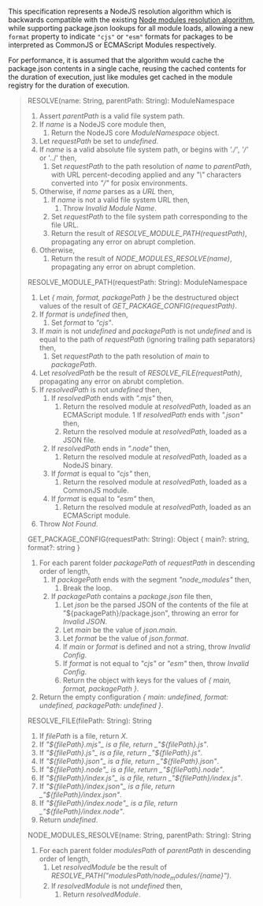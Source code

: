 This specification represents a NodeJS resolution algorithm which is backwards compatible with the existing [Node modules resolution algorithm](https://nodejs.org/api/modules.html#modules_all_together), while supporting package.json lookups for all module loads, allowing a new `format` property to indicate `"cjs"` or `"esm"` formats for packages to be interpreted as CommonJS or ECMAScript Modules respectively.

For performance, it is assumed that the algorithm would cache the package.json contents in a single cache,
reusing the cached contents for the duration of execution, just like modules get cached in the module registry
for the duration of execution.

> RESOLVE(name: String, parentPath: String): ModuleNamespace
> 1. Assert _parentPath_ is a valid file system path.
> 1. If _name_ is a NodeJS core module then,
>    1. Return the NodeJS core _ModuleNamespace_ object.
> 1. Let _requestPath_ be set to _undefined_.
> 1. If _name_ is a valid absolute file system path, or begins with _'./'_, _'/'_ or '../' then,
>    1. Set _requestPath_ to the path resolution of _name_ to _parentPath_, with URL percent-decoding applied and any _"\\"_ characters converted into _"/"_ for posix environments.
> 1. Otherwise, if _name_ parses as a _URL_ then,
>    1. If _name_ is not a valid file system URL then,
>       1. Throw _Invalid Module Name_.
>    1. Set _requestPath_ to the file system path corresponding to the file URL.
>    1. Return the result of _RESOLVE_MODULE_PATH(requestPath)_, propagating any error on abrupt completion.
> 1. Otherwise,
>    1. Return the result of _NODE_MODULES_RESOLVE(name)_, propagating any error on abrupt completion.
>
> RESOLVE_MODULE_PATH(requestPath: String): ModuleNamespace
> 1. Let _{ main, format, packagePath }_ be the destructured object values of the result of _GET_PACKAGE_CONFIG(requestPath)_.
> 1. If _format_ is _undefined_ then,
>    1. Set _format_ to _"cjs"_.
> 1. If _main_ is not _undefined_ and _packagePath_ is not _undefined_ and is equal to the path of _requestPath_ (ignoring trailing path separators) then,
>    1. Set _requestPath_ to the path resolution of _main_ to _packagePath_.
> 1. Let _resolvedPath_ be the result of _RESOLVE_FILE(requestPath)_, propagating any error on abrubt completion.
> 1. If _resolvedPath_ is not _undefined_ then,
>    1. If _resolvedPath_ ends with _".mjs"_ then,
>       1. Return the resolved module at _resolvedPath_, loaded as an ECMAScript module.
>    1  If _resolvedPath_ ends with _".json"_ then,
>       1. Return the resolved module at _resolvedPath_, loaded as a JSON file.
>    1. If _resolvedPath_ ends in _".node"_ then,
>       1. Return the resolved module at _resolvedPath_, loaded as a NodeJS binary.
>    1. If _format_ is equal to _"cjs"_ then,
>       1. Return the resolved module at _resolvedPath_, loaded as a CommonJS module.
>    1. If _format_ is equal to _"esm"_ then,
>       1. Return the resolved module at _resolvedPath_, loaded as an ECMAScript module.
> 1. Throw _Not Found_.
>
> GET_PACKAGE_CONFIG(requestPath: String): Object { main?: string, format?: string }
> 1. For each parent folder _packagePath_ of _requestPath_ in descending order of length,
>    1. If _packagePath_ ends with the segment _"node_modules"_ then,
>       1. Break the loop.
>    1. If _packagePath_ contains a _package.json_ file then,
>       1. Let _json_ be the parsed JSON of the contents of the file at "${packagePath}/package.json", throwing an error for _Invalid JSON_.
>       1. Let _main_ be the value of _json.main_.
>       1. Let _format_ be the value of _json.format_.
>       1. If _main_ or _format_ is defined and not a string, throw _Invalid Config_.
>       1. If _format_ is not equal to _"cjs"_ or _"esm"_ then, throw _Invalid Config_.
>       1. Return the object with keys for the values of _{ main, format, packagePath }_.
> 1. Return the empty configuration _{ main: undefined, format: undefined, packagePath: undefined }_.
>
> RESOLVE_FILE(filePath: String): String
> 1. If _filePath_ is a file, return _X_.
> 1. If _"${filePath}.mjs"_ is a file, return _"${filePath}.js"_.
> 1. If _"${filePath}.js"_ is a file, return _"${filePath}.js"_.
> 1. If _"${filePath}.json"_ is a file, return _"${filePath}.json"_.
> 1. If _"${filePath}.node"_ is a file, return _"${filePath}.node"_.
> 1. If _"${filePath}/index.js"_ is a file, return _"${filePath}/index.js"_.
> 1. If _"${filePath}/index.json"_ is a file, return _"${filePath}/index.json"_.
> 1. If _"${filePath}/index.node"_ is a file, return _"${filePath}/index.node"_.
> 1. Return _undefined_.
>
> NODE_MODULES_RESOLVE(name: String, parentPath: String): String
> 1. For each parent folder _modulesPath_ of _parentPath_ in descending order of length,
>    1. Let _resolvedModule_ be the result of _RESOLVE_PATH("${modulesPath}/node_modules/${name}")_.
>    1. If _resolvedModule_ is not _undefined_ then,
>       1. Return _resolvedModule_.
